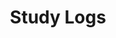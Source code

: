 ---
layout: list
type: category
title: Study Logs
slug: studylogs
sidebar: true
order: 5
description: >
  Material that I am learning.
---